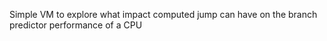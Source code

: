 Simple VM to explore what impact computed jump can have on the branch predictor performance of a CPU 
